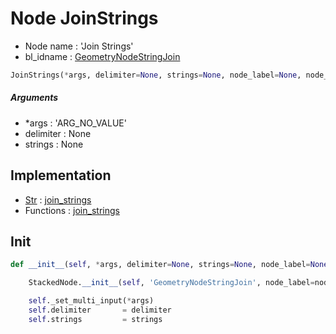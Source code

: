 # Node JoinStrings

- Node name : 'Join Strings'
- bl_idname : [GeometryNodeStringJoin](https://docs.blender.org/api/current/bpy.types.GeometryNodeStringJoin.html)


``` python
JoinStrings(*args, delimiter=None, strings=None, node_label=None, node_color=None)
```
##### Arguments

- *args : 'ARG_NO_VALUE'
- delimiter : None
- strings : None

## Implementation

- [Str](/docs/GeoNodes/Str.md) : [join_strings](/docs/GeoNodes/Str.md#join_strings)
- Functions : [join_strings](/docs/GeoNodes/GeoNodesTree.md#join_strings)

## Init

``` python
def __init__(self, *args, delimiter=None, strings=None, node_label=None, node_color=None):

    StackedNode.__init__(self, 'GeometryNodeStringJoin', node_label=node_label, node_color=node_color)

    self._set_multi_input(*args)
    self.delimiter       = delimiter
    self.strings         = strings
```
